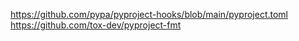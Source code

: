 https://github.com/pypa/pyproject-hooks/blob/main/pyproject.toml
https://github.com/tox-dev/pyproject-fmt